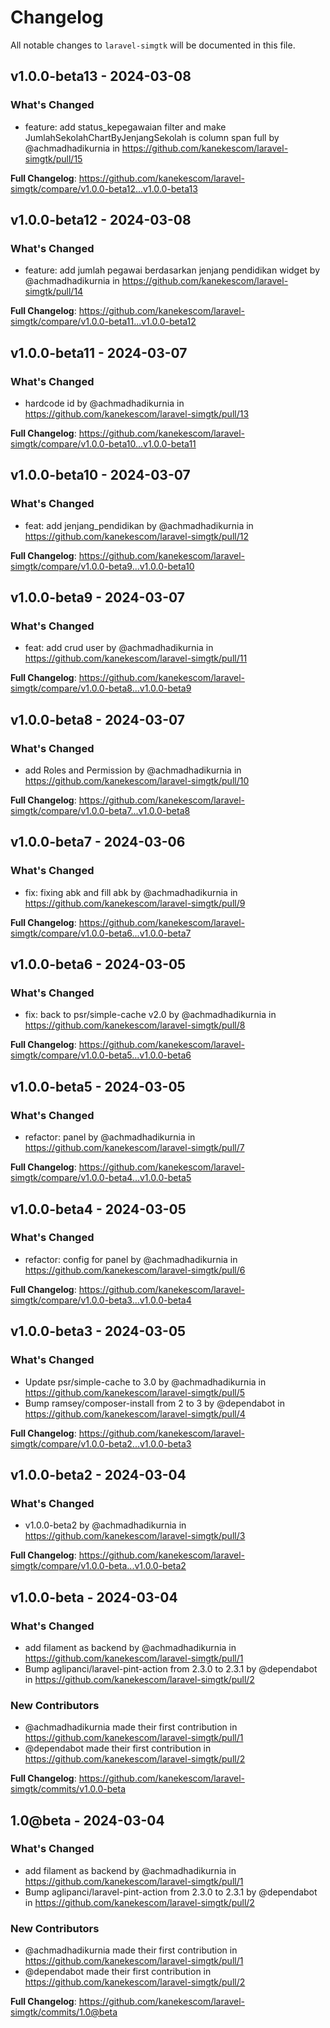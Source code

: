 # Changelog

All notable changes to `laravel-simgtk` will be documented in this file.

## v1.0.0-beta13 - 2024-03-08

### What's Changed

* feature: add status_kepegawaian filter and make JumlahSekolahChartByJenjangSekolah is column span full by @achmadhadikurnia in https://github.com/kanekescom/laravel-simgtk/pull/15

**Full Changelog**: https://github.com/kanekescom/laravel-simgtk/compare/v1.0.0-beta12...v1.0.0-beta13

## v1.0.0-beta12 - 2024-03-08

### What's Changed

* feature: add jumlah pegawai berdasarkan jenjang pendidikan widget by @achmadhadikurnia in https://github.com/kanekescom/laravel-simgtk/pull/14

**Full Changelog**: https://github.com/kanekescom/laravel-simgtk/compare/v1.0.0-beta11...v1.0.0-beta12

## v1.0.0-beta11 - 2024-03-07

### What's Changed

* hardcode id by @achmadhadikurnia in https://github.com/kanekescom/laravel-simgtk/pull/13

**Full Changelog**: https://github.com/kanekescom/laravel-simgtk/compare/v1.0.0-beta10...v1.0.0-beta11

## v1.0.0-beta10 - 2024-03-07

### What's Changed

* feat: add jenjang_pendidikan by @achmadhadikurnia in https://github.com/kanekescom/laravel-simgtk/pull/12

**Full Changelog**: https://github.com/kanekescom/laravel-simgtk/compare/v1.0.0-beta9...v1.0.0-beta10

## v1.0.0-beta9 - 2024-03-07

### What's Changed

* feat: add crud user by @achmadhadikurnia in https://github.com/kanekescom/laravel-simgtk/pull/11

**Full Changelog**: https://github.com/kanekescom/laravel-simgtk/compare/v1.0.0-beta8...v1.0.0-beta9

## v1.0.0-beta8 - 2024-03-07

### What's Changed

* add Roles and Permission by @achmadhadikurnia in https://github.com/kanekescom/laravel-simgtk/pull/10

**Full Changelog**: https://github.com/kanekescom/laravel-simgtk/compare/v1.0.0-beta7...v1.0.0-beta8

## v1.0.0-beta7 - 2024-03-06

### What's Changed

* fix: fixing abk and fill abk by @achmadhadikurnia in https://github.com/kanekescom/laravel-simgtk/pull/9

**Full Changelog**: https://github.com/kanekescom/laravel-simgtk/compare/v1.0.0-beta6...v1.0.0-beta7

## v1.0.0-beta6 - 2024-03-05

### What's Changed

* fix: back to psr/simple-cache v2.0 by @achmadhadikurnia in https://github.com/kanekescom/laravel-simgtk/pull/8

**Full Changelog**: https://github.com/kanekescom/laravel-simgtk/compare/v1.0.0-beta5...v1.0.0-beta6

## v1.0.0-beta5 - 2024-03-05

### What's Changed

* refactor: panel by @achmadhadikurnia in https://github.com/kanekescom/laravel-simgtk/pull/7

**Full Changelog**: https://github.com/kanekescom/laravel-simgtk/compare/v1.0.0-beta4...v1.0.0-beta5

## v1.0.0-beta4 - 2024-03-05

### What's Changed

* refactor: config for panel by @achmadhadikurnia in https://github.com/kanekescom/laravel-simgtk/pull/6

**Full Changelog**: https://github.com/kanekescom/laravel-simgtk/compare/v1.0.0-beta3...v1.0.0-beta4

## v1.0.0-beta3 - 2024-03-05

### What's Changed

* Update psr/simple-cache to 3.0 by @achmadhadikurnia in https://github.com/kanekescom/laravel-simgtk/pull/5
* Bump ramsey/composer-install from 2 to 3 by @dependabot in https://github.com/kanekescom/laravel-simgtk/pull/4

**Full Changelog**: https://github.com/kanekescom/laravel-simgtk/compare/v1.0.0-beta2...v1.0.0-beta3

## v1.0.0-beta2 - 2024-03-04

### What's Changed

* v1.0.0-beta2 by @achmadhadikurnia in https://github.com/kanekescom/laravel-simgtk/pull/3

**Full Changelog**: https://github.com/kanekescom/laravel-simgtk/compare/v1.0.0-beta...v1.0.0-beta2

## v1.0.0-beta - 2024-03-04

### What's Changed

* add filament as backend by @achmadhadikurnia in https://github.com/kanekescom/laravel-simgtk/pull/1
* Bump aglipanci/laravel-pint-action from 2.3.0 to 2.3.1 by @dependabot in https://github.com/kanekescom/laravel-simgtk/pull/2

### New Contributors

* @achmadhadikurnia made their first contribution in https://github.com/kanekescom/laravel-simgtk/pull/1
* @dependabot made their first contribution in https://github.com/kanekescom/laravel-simgtk/pull/2

**Full Changelog**: https://github.com/kanekescom/laravel-simgtk/commits/v1.0.0-beta

## 1.0@beta - 2024-03-04

### What's Changed

* add filament as backend by @achmadhadikurnia in https://github.com/kanekescom/laravel-simgtk/pull/1
* Bump aglipanci/laravel-pint-action from 2.3.0 to 2.3.1 by @dependabot in https://github.com/kanekescom/laravel-simgtk/pull/2

### New Contributors

* @achmadhadikurnia made their first contribution in https://github.com/kanekescom/laravel-simgtk/pull/1
* @dependabot made their first contribution in https://github.com/kanekescom/laravel-simgtk/pull/2

**Full Changelog**: https://github.com/kanekescom/laravel-simgtk/commits/1.0@beta
